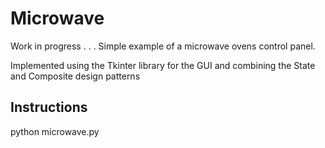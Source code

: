 Microwave
=========
Work in progress . . .
Simple example of a microwave ovens control panel.

Implemented using the Tkinter library for the GUI and combining the State and
Composite design patterns

Instructions
------------
python microwave.py

